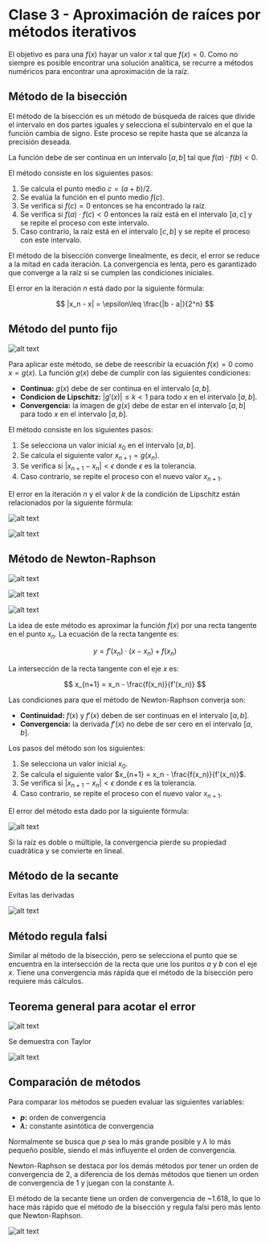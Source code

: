 # Clase 3 - Aproximación de raíces por métodos iterativos

El objetivo es para una $f(x)$ hayar un valor $x$ tal que $f(x) = 0$. Como no siempre es posible encontrar una solución analítica, se recurre a métodos numéricos para encontrar una aproximación de la raíz.

## Método de la bisección

El método de la bisección es un método de búsqueda de raíces que divide el intervalo en dos partes iguales y selecciona el subintervalo en el que la función cambia de signo. Este proceso se repite hasta que se alcanza la precisión deseada.

La función debe de ser continua en un intervalo $[a, b]$ tal que $f(a) \cdot f(b) < 0$.

El método consiste en los siguientes pasos:

1. Se calcula el punto medio $c = ( a + b ) / 2$.
2. Se evalúa la función en el punto medio $f(c)$.
3. Se verifica si $f(c) = 0$ entonces se ha encontrado la raíz.
4. Se verifica si $f(a) \cdot f(c) < 0$ entonces la raíz está en el intervalo $[a, c]$ y se repite el proceso con este intervalo.
5. Caso contrario, la raíz está en el intervalo $[c, b]$ y se repite el proceso con este intervalo.

El método de la bisección converge linealmente, es decir, el error se reduce a la mitad en cada iteración. La convergencia es lenta, pero es garantizado que converge a la raíz si se cumplen las condiciones iniciales.

El error en la iteración $n$ está dado por la siguiente fórmula:

$$ |x_n - x| = \epsilon\leq \frac{|b - a|}{2^n} $$

## Método del punto fijo

![alt text](image.png)

Para aplicar este método, se debe de reescribir la ecuación $f(x) = 0$ como $x = g(x)$. La función $g(x)$ debe de cumplir con las siguientes condiciones:

- **Continua:** $g(x)$ debe de ser continua en el intervalo $[a, b]$.
- **Condicion de Lipschitz:** $|g'(x)| \leq k < 1$ para todo $x$ en el intervalo $[a, b]$.
- **Convergencia:** la imagen de $g(x)$ debe de estar en el intervalo $[a, b]$ para todo $x$ en el intervalo $[a, b]$.

El método consiste en los siguientes pasos:

1. Se selecciona un valor inicial $x_0$ en el intervalo $[a, b]$.
2. Se calcula el siguiente valor $x_{n+1} = g(x_n)$.
3. Se verifica si $|x_{n+1} - x_n| < \epsilon$ donde $\epsilon$ es la tolerancia.
4. Caso contrario, se repite el proceso con el nuevo valor $x_{n+1}$.

El error en la iteración $n$ y el valor $k$ de la condición de Lipschitz están relacionados por la siguiente fórmula:

<!-- COMPLETAR -->
<!-- $$ |x_n - x| = \epsilon \leq \frac{k^n}{1 - k} |x_1 - x_0| $$ -->

![alt text](image-3.png)

![alt text](image-4.png)

## Método de Newton-Raphson

![alt text](image-1.png)

![alt text](image-2.png)

![alt text](image-6.png)

La idea de este método es aproximar la función $f(x)$ por una recta tangente en el punto $x_n$. La ecuación de la recta tangente es:

$$ y = f'(x_n) \cdot (x - x_n) + f(x_n) $$

La intersección de la recta tangente con el eje $x$ es:

$$ x_{n+1} = x_n - \frac{f(x_n)}{f'(x_n)} $$

Las condiciones para que el método de Newton-Raphson converja son:

- **Continuidad:** $f(x)$ y $f'(x)$ deben de ser continuas en el intervalo $[a, b]$.
- **Convergencia:** la derivada $f'(x)$ no debe de ser cero en el intervalo $[a, b]$.

Los pasos del método son los siguientes:

1. Se selecciona un valor inicial $x_0$.
2. Se calcula el siguiente valor $x_{n+1} = x_n - \frac{f(x_n)}{f'(x_n)}$.
3. Se verifica si $|x_{n+1} - x_n| < \epsilon$ donde $\epsilon$ es la tolerancia.
4. Caso contrario, se repite el proceso con el nuevo valor $x_{n+1}$.

El error del método esta dado por la siguiente fórmula:

<!-- $$ |x_n - x| = \epsilon \leq \frac{|f(x_n)|}{|f'(x_n)|} $$ -->

![alt text](image-9.png)

Si la raíz es doble o múltiple, la convergencia pierde su propiedad cuadrática y se convierte en lineal.

## Método de la secante

Evitas las derivadas

![alt text](image-10.png)

## Método regula falsi

Similar al método de la bisección, pero se selecciona el punto que se encuentra en la intersección de la recta que une los puntos $a$ y $b$ con el eje $x$. Tiene una convergencia más rápida que el método de la bisección pero requiere más cálculos.

## Teorema general para acotar el error

![alt text](image-12.png)

Se demuestra con Taylor

![alt text](image-15.png)

## Comparación de métodos

Para comparar los métodos se pueden evaluar las siguientes variables:

- **$p$:** orden de convergencia
- **$\lambda$:** constante asintótica de convergencia

Normalmente se busca que $p$ sea lo más grande posible y $\lambda$ lo más pequeño posible, siendo el más influyente el orden de convergencia.

Newton-Raphson se destaca por los demás métodos por tener un orden de convergencia de 2, a diferencia de los demás métodos que tienen un orden de convergencia de 1 y juegan con la constante $\lambda$.

El método de la secante tiene un orden de convergencia de ~1.618, lo que lo hace más rápido que el método de la bisección y regula falsi pero más lento que Newton-Raphson.

![alt text](image-19.png)
